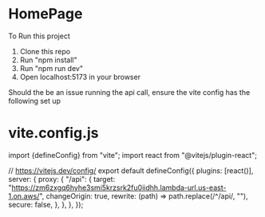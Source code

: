 # HomePage

To Run this project

1. Clone this repo
2. Run "npm install"
3. Run "npm run dev"
4. Open localhost:5173 in your browser

Should the be an issue running the api call, ensure the vite config has the following set up

# vite.config.js

import {defineConfig} from "vite";
import react from "@vitejs/plugin-react";

// https://vitejs.dev/config/
export default defineConfig({
plugins: [react()],
server: {
proxy: {
"/api": {
target:
"https://zm6zxgq6hyhe3smi5krzsrk2fu0iidhh.lambda-url.us-east-1.on.aws/",
changeOrigin: true,
rewrite: (path) => path.replace(/^\/api/, ""),
secure: false,
},
},
},
});
